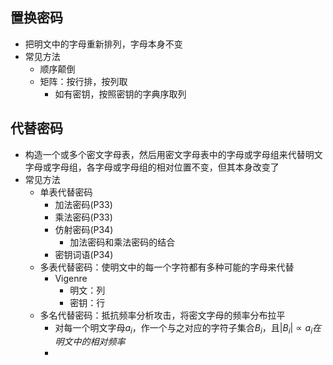 ## 置换密码

- 把明文中的字母重新排列，字母本身不变
- 常见方法
  - 顺序颠倒
  - 矩阵：按行排，按列取
    - 如有密钥，按照密钥的字典序取列



## 代替密码

- 构造一个或多个密文字母表，然后用密文字母表中的字母或字母组来代替明文字母或字母组，各字母或字母组的相对位置不变，但其本身改变了
- 常见方法
  - 单表代替密码
    - 加法密码(P33)
    - 乘法密码(P33)
    - 仿射密码(P34)
      - 加法密码和乘法密码的结合
    - 密钥词语(P34)
  - 多表代替密码：使明文中的每一个字符都有多种可能的字母来代替
    - Vigenre
      - 明文：列
      - 密钥：行
  - 多名代替密码：抵抗频率分析攻击，将密文字母的频率分布拉平
    - 对每一个明文字母$a_i$，作一个与之对应的字符子集合$B_i$，且$|
      B_i| \propto a_i 在明文中的相对频率$
    - 